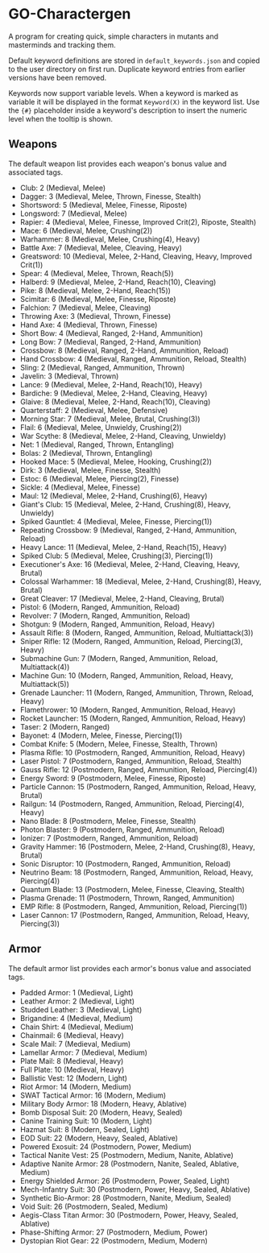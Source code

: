 # GO-Charactergen
A program for creating quick, simple characters in mutants and masterminds and tracking them.

Default keyword definitions are stored in `default_keywords.json` and copied to the
user directory on first run.
Duplicate keyword entries from earlier versions have been removed.

Keywords now support variable levels.  When a keyword is marked as variable it
will be displayed in the format `Keyword(X)` in the keyword list.  Use the `{#}`
placeholder inside a keyword's description to insert the numeric level when the
tooltip is shown.

## Weapons

The default weapon list provides each weapon's bonus value and associated tags.

- Club: 2 (Medieval, Melee)
- Dagger: 3 (Medieval, Melee, Thrown, Finesse, Stealth)
- Shortsword: 5 (Medieval, Melee, Finesse, Riposte)
- Longsword: 7 (Medieval, Melee)
- Rapier: 4 (Medieval, Melee, Finesse, Improved Crit(2), Riposte, Stealth)
- Mace: 6 (Medieval, Melee, Crushing(2))
- Warhammer: 8 (Medieval, Melee, Crushing(4), Heavy)
- Battle Axe: 7 (Medieval, Melee, Cleaving, Heavy)
- Greatsword: 10 (Medieval, Melee, 2-Hand, Cleaving, Heavy, Improved Crit(1))
- Spear: 4 (Medieval, Melee, Thrown, Reach(5))
- Halberd: 9 (Medieval, Melee, 2-Hand, Reach(10), Cleaving)
- Pike: 8 (Medieval, Melee, 2-Hand, Reach(15))
- Scimitar: 6 (Medieval, Melee, Finesse, Riposte)
- Falchion: 7 (Medieval, Melee, Cleaving)
- Throwing Axe: 3 (Medieval, Thrown, Finesse)
- Hand Axe: 4 (Medieval, Thrown, Finesse)
- Short Bow: 4 (Medieval, Ranged, 2-Hand, Ammunition)
- Long Bow: 7 (Medieval, Ranged, 2-Hand, Ammunition)
- Crossbow: 8 (Medieval, Ranged, 2-Hand, Ammunition, Reload)
- Hand Crossbow: 4 (Medieval, Ranged, Ammunition, Reload, Stealth)
- Sling: 2 (Medieval, Ranged, Ammunition, Thrown)
- Javelin: 3 (Medieval, Thrown)
- Lance: 9 (Medieval, Melee, 2-Hand, Reach(10), Heavy)
- Bardiche: 9 (Medieval, Melee, 2-Hand, Cleaving, Heavy)
- Glaive: 8 (Medieval, Melee, 2-Hand, Reach(10), Cleaving)
- Quarterstaff: 2 (Medieval, Melee, Defensive)
- Morning Star: 7 (Medieval, Melee, Brutal, Crushing(3))
- Flail: 6 (Medieval, Melee, Unwieldy, Crushing(2))
- War Scythe: 8 (Medieval, Melee, 2-Hand, Cleaving, Unwieldy)
- Net: 1 (Medieval, Ranged, Thrown, Entangling)
- Bolas: 2 (Medieval, Thrown, Entangling)
- Hooked Mace: 5 (Medieval, Melee, Hooking, Crushing(2))
- Dirk: 3 (Medieval, Melee, Finesse, Stealth)
- Estoc: 6 (Medieval, Melee, Piercing(2), Finesse)
- Sickle: 4 (Medieval, Melee, Finesse)
- Maul: 12 (Medieval, Melee, 2-Hand, Crushing(6), Heavy)
- Giant's Club: 15 (Medieval, Melee, 2-Hand, Crushing(8), Heavy, Unwieldy)
- Spiked Gauntlet: 4 (Medieval, Melee, Finesse, Piercing(1))
- Repeating Crossbow: 9 (Medieval, Ranged, 2-Hand, Ammunition, Reload)
- Heavy Lance: 11 (Medieval, Melee, 2-Hand, Reach(15), Heavy)
- Spiked Club: 5 (Medieval, Melee, Crushing(3), Piercing(1))
- Executioner's Axe: 16 (Medieval, Melee, 2-Hand, Cleaving, Heavy, Brutal)
- Colossal Warhammer: 18 (Medieval, Melee, 2-Hand, Crushing(8), Heavy, Brutal)
- Great Cleaver: 17 (Medieval, Melee, 2-Hand, Cleaving, Brutal)
- Pistol: 6 (Modern, Ranged, Ammunition, Reload)
- Revolver: 7 (Modern, Ranged, Ammunition, Reload)
- Shotgun: 9 (Modern, Ranged, Ammunition, Reload, Heavy)
- Assault Rifle: 8 (Modern, Ranged, Ammunition, Reload, Multiattack(3))
- Sniper Rifle: 12 (Modern, Ranged, Ammunition, Reload, Piercing(3), Heavy)
- Submachine Gun: 7 (Modern, Ranged, Ammunition, Reload, Multiattack(4))
- Machine Gun: 10 (Modern, Ranged, Ammunition, Reload, Heavy, Multiattack(5))
- Grenade Launcher: 11 (Modern, Ranged, Ammunition, Thrown, Reload, Heavy)
- Flamethrower: 10 (Modern, Ranged, Ammunition, Reload, Heavy)
- Rocket Launcher: 15 (Modern, Ranged, Ammunition, Reload, Heavy)
- Taser: 2 (Modern, Ranged)
- Bayonet: 4 (Modern, Melee, Finesse, Piercing(1))
- Combat Knife: 5 (Modern, Melee, Finesse, Stealth, Thrown)
- Plasma Rifle: 10 (Postmodern, Ranged, Ammunition, Reload, Heavy)
- Laser Pistol: 7 (Postmodern, Ranged, Ammunition, Reload, Stealth)
- Gauss Rifle: 12 (Postmodern, Ranged, Ammunition, Reload, Piercing(4))
- Energy Sword: 9 (Postmodern, Melee, Finesse, Riposte)
- Particle Cannon: 15 (Postmodern, Ranged, Ammunition, Reload, Heavy, Brutal)
- Railgun: 14 (Postmodern, Ranged, Ammunition, Reload, Piercing(4), Heavy)
- Nano Blade: 8 (Postmodern, Melee, Finesse, Stealth)
- Photon Blaster: 9 (Postmodern, Ranged, Ammunition, Reload)
- Ionizer: 7 (Postmodern, Ranged, Ammunition, Reload)
- Gravity Hammer: 16 (Postmodern, Melee, 2-Hand, Crushing(8), Heavy, Brutal)
- Sonic Disruptor: 10 (Postmodern, Ranged, Ammunition, Reload)
- Neutrino Beam: 18 (Postmodern, Ranged, Ammunition, Reload, Heavy, Piercing(4))
- Quantum Blade: 13 (Postmodern, Melee, Finesse, Cleaving, Stealth)
- Plasma Grenade: 11 (Postmodern, Thrown, Ranged, Ammunition)
- EMP Rifle: 8 (Postmodern, Ranged, Ammunition, Reload, Piercing(1))
- Laser Cannon: 17 (Postmodern, Ranged, Ammunition, Reload, Heavy, Piercing(3))


## Armor

The default armor list provides each armor's bonus value and associated tags.

- Padded Armor: 1 (Medieval, Light)
- Leather Armor: 2 (Medieval, Light)
- Studded Leather: 3 (Medieval, Light)
- Brigandine: 4 (Medieval, Medium)
- Chain Shirt: 4 (Medieval, Medium)
- Chainmail: 6 (Medieval, Heavy)
- Scale Mail: 7 (Medieval, Medium)
- Lamellar Armor: 7 (Medieval, Medium)
- Plate Mail: 8 (Medieval, Heavy)
- Full Plate: 10 (Medieval, Heavy)
- Ballistic Vest: 12 (Modern, Light)
- Riot Armor: 14 (Modern, Medium)
- SWAT Tactical Armor: 16 (Modern, Medium)
- Military Body Armor: 18 (Modern, Heavy, Ablative)
- Bomb Disposal Suit: 20 (Modern, Heavy, Sealed)
- Canine Training Suit: 10 (Modern, Light)
- Hazmat Suit: 8 (Modern, Sealed, Light)
- EOD Suit: 22 (Modern, Heavy, Sealed, Ablative)
- Powered Exosuit: 24 (Postmodern, Power, Medium)
- Tactical Nanite Vest: 25 (Postmodern, Medium, Nanite, Ablative)
- Adaptive Nanite Armor: 28 (Postmodern, Nanite, Sealed, Ablative, Medium)
- Energy Shielded Armor: 26 (Postmodern, Power, Sealed, Light)
- Mech-Infantry Suit: 30 (Postmodern, Power, Heavy, Sealed, Ablative)
- Synthetic Bio-Armor: 28 (Postmodern, Nanite, Medium, Sealed)
- Void Suit: 26 (Postmodern, Sealed, Medium)
- Aegis-Class Titan Armor: 30 (Postmodern, Power, Heavy, Sealed, Ablative)
- Phase-Shifting Armor: 27 (Postmodern, Medium, Power)
- Dystopian Riot Gear: 22 (Postmodern, Medium, Modern)

